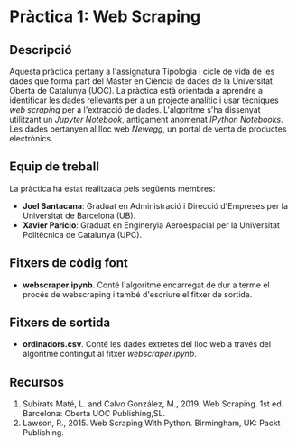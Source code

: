 # Pràctica 1: Web Scraping

## Descripció 
Aquesta pràctica pertany a l'assignatura Tipologia i cicle de vida de les dades que forma part del Màster en Ciència de dades de la Universitat Oberta de Catalunya (UOC). La pràctica està orientada a aprendre a identificar les dades rellevants per a un projecte analític i usar tècniques _web scraping_ per a l'extracció de dades. L'algoritme s'ha dissenyat utilitzant un _Jupyter Notebook_, antigament anomenat _IPython Notebooks_. Les dades pertanyen al lloc web _Newegg_, un portal de venta de productes electrònics. 

## Equip de treball

La pràctica ha estat realitzada pels següents membres:

- **Joel Santacana**: Graduat en Administració i Direcció d'Empreses per la Universitat de Barcelona (UB).
- **Xavier Paricio**: Graduat en Engineryia Aeroespacial per la Universitat Politècnica de Catalunya (UPC). 

## Fitxers de còdig font

- **webscraper.ipynb**. Conté l'algoritme encarregat de dur a terme el procés de webscraping i també d'escriure el fitxer de sortida.

## Fitxers de sortida

- **ordinadors.csv**. Conté les dades extretes del lloc web a través del algoritme contingut al fitxer _webscraper.ipynb_.

## Recursos

1. Subirats Maté, L. and Calvo González, M., 2019. Web Scraping. 1st ed. Barcelona: Oberta UOC Publishing,SL.
2. Lawson, R., 2015. Web Scraping With Python. Birmingham, UK: Packt Publishing.

